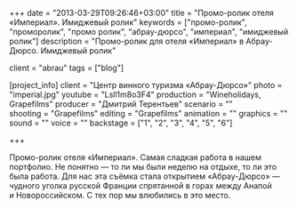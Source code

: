 +++
date = "2013-03-29T09:26:46+03:00"
title = "Промо-ролик отеля «Империал». Имиджевый ролик"
keywords = ["промо-ролик", "проморолик", "промо ролик", "абрау-дюрсо", "империал", "имиджевый ролик"]
description = "Промо-ролик для отеля «Империал» в Абрау-Дюрсо. Имиджевый ролик"

client = "abrau"
tags = ["blog"]

[project_info]
    client = "Центр винного туризма «Абрау-Дюрсо»"
    photo = "imperial.jpg"
    youtube = "Lsll1m8o3F4"
    production = "Wineholidays, Grapefilms"
    producer = "Дмитрий Терентьев"
    scenario = ""    
    shooting = "Grapefilms"
    editing = "Grapefilms"
    animation = ""
    graphics = ""
    sound = ""
    voice = ""
    backstage = ["1", "2", "3", "4", "5", "6"]

+++

Промо-ролик отеля &laquo;Империал&raquo;. Самая сладкая работа в&nbsp;нашем портфолио. Не&nbsp;понятно&nbsp;&mdash; то&nbsp;ли мы&nbsp;были неделю на&nbsp;отдыхе, то&nbsp;ли это была работа. Для нас эта съёмка стала открытием &laquo;Абрау-Дюрсо&raquo;&nbsp;&mdash; чудного уголка русской Франции спрятанной в&nbsp;горах между Анапой и&nbsp;Новороссийском. С&nbsp;тех пор мы&nbsp;влюбились в&nbsp;это место.